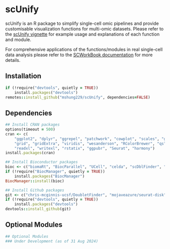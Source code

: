# scUnify
scUnify is an R package to simplify single-cell omic pipelines and provide customisable visualization functions for multi-omic datasets. Please refer to the [scUnify vignette](https://mshung229.github.io/scUnify/) for example usage and explanations of each function and module.  
  
For comprehensive applications of the functions/modules in real single-cell data analysis please refer to the [SCWorkBook documentation](https://github.com/mshung229/scworkbook) for more details.

## Installation
```ruby
if (!require("devtools", quietly = TRUE))
    install.packages("devtools")
remotes::install_github("mshung229/scUnify", dependencies=FALSE)
```

## Dependencies
```ruby
## Install CRAN packages
options(timeout = 500)
cran <- c(
    "ggplot2", "dplyr", "ggrepel", "patchwork", "cowplot", "scales", "ggh4x",
    "grid", "gridExtra", "viridis", "wesanderson", "RColorBrewer", "qs", 
    "readxl", "writexl", "rstatix", "ggpubr", "Seurat", "harmony")
install.packages(cran)

## Install Bioconductor packages
bioc <- c("biomaRt", "BiocParallel", "UCell", "celda", "scDblFinder", "ComplexHeatmap")
if (!require("BiocManager", quietly = TRUE))
    install.packages("BiocManager")
BiocManager::install(bioc)

## Install Github packages
git <- c("chris-mcginnis-ucsf/DoubletFinder", "mojaveazure/seurat-disk")
if (!require("devtools", quietly = TRUE))
    install.packages("devtools")
devtools::install_github(git)
```

## Optional Modules
```ruby
## Optional Modules
### Under Development (as of 31 Aug 2024)
```